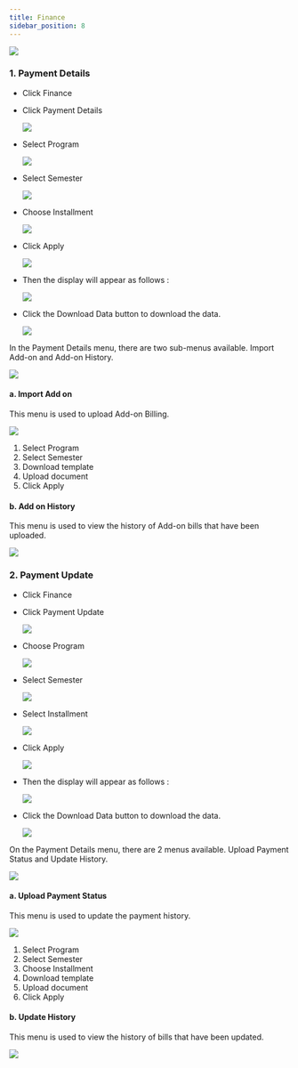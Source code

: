 ```yaml
---
title: Finance
sidebar_position: 8
---
```

![](/img/admin-portal-degrees-finance-1.jpg)

### 1. Payment Details

* Click Finance
* Click Payment Details

  ![](/img/admin-portal-degrees-finance-14.jpg)
* Select Program

  ![](/img/admin-portal-degrees-finance-16.jpg)
* Select Semester

  ![](/img/admin-portal-degrees-finance-17.jpg)
* Choose Installment

  ![](/img/admin-portal-degrees-finance-18.jpg)
* Click Apply

  ![](/img/admin-portal-degrees-finance-19.jpg)
* Then the display will appear as follows : 

  ![](/img/admin-portal-degrees-finance-3.jpg)
* Click the Download Data button to download the data.

  ![](/img/admin-portal-degrees-finance-4.jpg)



In the Payment Details menu, there are two sub-menus available. Import Add-on and Add-on History.

![](/img/admin-portal-degrees-finance-5.jpg)

#### a. Import Add on

This menu is used to upload Add-on Billing.

![](/img/admin-portal-degrees-finance-6.jpg)

1. Select Program
2. Select Semester
3. Download template
4. Upload document
5. Click Apply



#### b. Add on History

This menu is used to view the history of Add-on bills that have been uploaded.

![](/img/admin-portal-degrees-finance-7.jpg)



### 2. Payment Update

* Click Finance
* Click Payment Update

  ![](/img/admin-portal-degrees-finance-15.jpg)
* Choose Program

  ![](/img/admin-portal-degrees-finance-16.jpg)
* Select Semester

  ![](/img/admin-portal-degrees-finance-17.jpg)
* Select Installment

  ![](/img/admin-portal-degrees-finance-18.jpg)
* Click Apply

  ![](/img/admin-portal-degrees-finance-19.jpg)
* Then the display will appear as follows : 

  ![](/img/admin-portal-degrees-finance-10.jpg)
* Click the Download Data button to download the data.

  ![](/img/admin-portal-degrees-finance-12.jpg)



On the Payment Details menu, there are 2 menus available. Upload Payment Status and Update History.

![](/img/admin-portal-degrees-finance-9.jpg)

#### a. Upload Payment Status

This menu is used to update the payment history.

![](/img/admin-portal-degrees-finance-13.jpg)

1. Select Program
2. Select Semester
3. Choose Installment
4. Download template
5. Upload document
6. Click Apply



#### b. Update History

This menu is used to view the history of bills that have been updated.

![](/img/admin-portal-degrees-finance-20.jpg)
